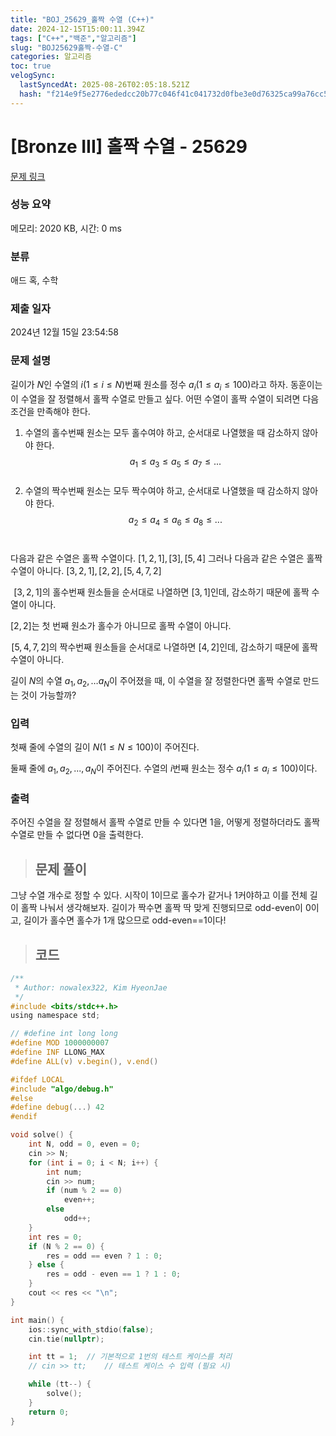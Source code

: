 ```yaml
---
title: "BOJ_25629_홀짝 수열 (C++)"
date: 2024-12-15T15:00:11.394Z
tags: ["C++","백준","알고리즘"]
slug: "BOJ25629홀짝-수열-C"
categories: 알고리즘
toc: true
velogSync:
  lastSyncedAt: 2025-08-26T02:05:18.521Z
  hash: "f214e9f5e2776ededcc20b77c046f41c041732d0fbe3e0d76325ca99a76cc577"
---
```


# [Bronze III] 홀짝 수열 - 25629 

[문제 링크](https://www.acmicpc.net/problem/25629) 

### 성능 요약

메모리: 2020 KB, 시간: 0 ms

### 분류

애드 혹, 수학

### 제출 일자

2024년 12월 15일 23:54:58

### 문제 설명
길이가 $N$인 수열의 $i(1 \le i \le N)$번째 원소를 정수 $a_i(1\le a_i \le 100)$라고 하자. 동훈이는 이 수열을 잘 정렬해서 홀짝 수열로 만들고 싶다. 어떤 수열이 홀짝 수열이 되려면 다음 조건을 만족해야 한다.

1. 수열의 홀수번째 원소는 모두 홀수여야 하고, 순서대로 나열했을 때 감소하지 않아야 한다.
$$a_1 \le a_3 \le a_5 \le a_7 \le ...$$ 
2. 수열의 짝수번째 원소는 모두 짝수여야 하고, 순서대로 나열했을 때 감소하지 않아야 한다.
$$a_2 \le a_4 \le a_6 \le a_8 \le ...$$ 

다음과 같은 수열은 홀짝 수열이다. $[1, 2, 1], [3], [5, 4]$ 그러나 다음과 같은 수열은 홀짝 수열이 아니다. $[3, 2, 1], [2, 2], [5, 4, 7, 2]$ 

 
$[3, 2, 1]$의 홀수번째 원소들을 순서대로 나열하면 $[3, 1]$인데, 감소하기 때문에 홀짝 수열이 아니다.

$[2, 2]$는 첫 번째 원소가 홀수가 아니므로 홀짝 수열이 아니다.

 $[5,4,7,2]$의 짝수번째 원소들을 순서대로 나열하면 $[4, 2]$인데, 감소하기 때문에 홀짝 수열이 아니다.

길이 $N$의 수열 $a_1,a_2,…a_N$이 주어졌을 때, 이 수열을 잘 정렬한다면 홀짝 수열로 만드는 것이 가능할까?

### 입력 
첫째 줄에 수열의 길이 $N(1\le N \le 100)$이 주어진다.

둘째 줄에 $a_1, a_2, ..., a_N$이 주어진다. 수열의 $i$번째 원소는 정수 $a_i(1\le a_i \le 100)$이다.

### 출력 
주어진 수열을 잘 정렬해서 홀짝 수열로 만들 수 있다면 1을, 어떻게 정렬하더라도 홀짝 수열로 만들 수 없다면 0을 출력한다.

> ## 문제 풀이

그냥 수열 개수로 정할 수 있다. 시작이 1이므로 홀수가 같거나 1커야하고 이를 전체 길이 홀짝 나눠서 생각해보자. 길이가 짝수면 홀짝 딱 맞게 진행되므로 odd-even이 0이고, 길이가 홀수면 홀수가 1개 많으므로 odd-even==1이다!

> ## 코드

```c
/**
 * Author: nowalex322, Kim HyeonJae
 */
#include <bits/stdc++.h>
using namespace std;

// #define int long long
#define MOD 1000000007
#define INF LLONG_MAX
#define ALL(v) v.begin(), v.end()

#ifdef LOCAL
#include "algo/debug.h"
#else
#define debug(...) 42
#endif

void solve() {
    int N, odd = 0, even = 0;
    cin >> N;
    for (int i = 0; i < N; i++) {
        int num;
        cin >> num;
        if (num % 2 == 0)
            even++;
        else
            odd++;
    }
    int res = 0;
    if (N % 2 == 0) {
        res = odd == even ? 1 : 0;
    } else {
        res = odd - even == 1 ? 1 : 0;
    }
    cout << res << "\n";
}

int main() {
    ios::sync_with_stdio(false);
    cin.tie(nullptr);

    int tt = 1;  // 기본적으로 1번의 테스트 케이스를 처리
    // cin >> tt;    // 테스트 케이스 수 입력 (필요 시)

    while (tt--) {
        solve();
    }
    return 0;
}
```